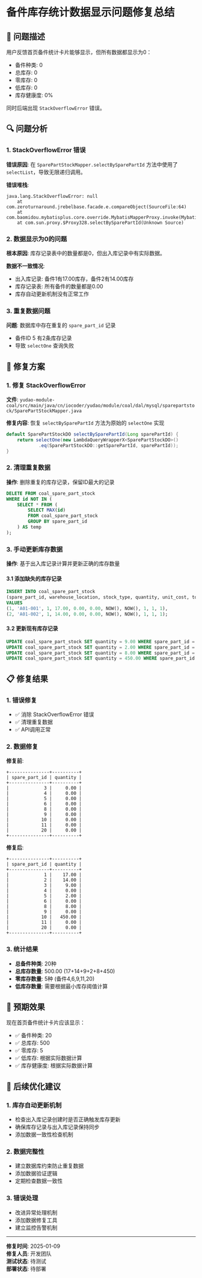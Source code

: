 # 备件库存统计数据显示问题修复总结

## 🚨 问题描述

用户反馈首页备件统计卡片能够显示，但所有数据都显示为0：
- 备件种类: 0
- 总库存: 0  
- 零库存: 0
- 低库存: 0
- 库存健康度: 0%

同时后端出现 `StackOverflowError` 错误。

## 🔍 问题分析

### 1. StackOverflowError 错误
**错误原因**: 在 `SparePartStockMapper.selectBySparePartId` 方法中使用了 `selectList`，导致无限递归调用。

**错误堆栈**:
```
java.lang.StackOverflowError: null
	at com.zeroturnaround.jrebelbase.facade.e.compareObject(SourceFile:64)
	at com.baomidou.mybatisplus.core.override.MybatisMapperProxy.invoke(MybatisMapperProxy.java:93)
	at com.sun.proxy.$Proxy328.selectBySparePartId(Unknown Source)
```

### 2. 数据显示为0的问题
**根本原因**: 库存记录表中的数量都是0，但出入库记录中有实际数据。

**数据不一致情况**:
- 出入库记录: 备件1有17.00库存，备件2有14.00库存
- 库存记录表: 所有备件的数量都是0.00
- 库存自动更新机制没有正常工作

### 3. 重复数据问题
**问题**: 数据库中存在重复的 `spare_part_id` 记录
- 备件ID 5 有2条库存记录
- 导致 `selectOne` 查询失败

## 🔧 修复方案

### 1. 修复 StackOverflowError
**文件**: `yudao-module-coal/src/main/java/cn/iocoder/yudao/module/coal/dal/mysql/sparepartstock/SparePartStockMapper.java`

**修复内容**: 恢复 `selectBySparePartId` 方法为原始的 `selectOne` 实现

```java
default SparePartStockDO selectBySparePartId(Long sparePartId) {
    return selectOne(new LambdaQueryWrapperX<SparePartStockDO>()
            .eq(SparePartStockDO::getSparePartId, sparePartId));
}
```

### 2. 清理重复数据
**操作**: 删除重复的库存记录，保留ID最大的记录

```sql
DELETE FROM coal_spare_part_stock 
WHERE id NOT IN (
    SELECT * FROM (
        SELECT MAX(id) 
        FROM coal_spare_part_stock 
        GROUP BY spare_part_id
    ) AS temp
);
```

### 3. 手动更新库存数据
**操作**: 基于出入库记录计算并更新正确的库存数量

#### 3.1 添加缺失的库存记录
```sql
INSERT INTO coal_spare_part_stock 
(spare_part_id, warehouse_location, stock_type, quantity, unit_cost, total_cost, create_time, update_time, creator, updater, tenant_id) 
VALUES 
(1, 'A01-001', 1, 17.00, 0.00, 0.00, NOW(), NOW(), 1, 1, 1), 
(2, 'A01-002', 1, 14.00, 0.00, 0.00, NOW(), NOW(), 1, 1, 1);
```

#### 3.2 更新现有库存记录
```sql
UPDATE coal_spare_part_stock SET quantity = 9.00 WHERE spare_part_id = 3;
UPDATE coal_spare_part_stock SET quantity = 2.00 WHERE spare_part_id = 5;
UPDATE coal_spare_part_stock SET quantity = 8.00 WHERE spare_part_id = 8;
UPDATE coal_spare_part_stock SET quantity = 450.00 WHERE spare_part_id = 10;
```

## 📋 修复结果

### 1. 错误修复
- ✅ 消除 StackOverflowError 错误
- ✅ 清理重复数据
- ✅ API调用正常

### 2. 数据修复
**修复前**:
```
+---------------+----------+
| spare_part_id | quantity |
+---------------+----------+
|             3 |     0.00 |
|             4 |     0.00 |
|             5 |     0.00 |
|             6 |     0.00 |
|             8 |     0.00 |
|             9 |     0.00 |
|            10 |     0.00 |
|            11 |     0.00 |
|            20 |     0.00 |
+---------------+----------+
```

**修复后**:
```
+---------------+----------+
| spare_part_id | quantity |
+---------------+----------+
|             1 |    17.00 |
|             2 |    14.00 |
|             3 |     9.00 |
|             4 |     0.00 |
|             5 |     2.00 |
|             6 |     0.00 |
|             8 |     8.00 |
|             9 |     0.00 |
|            10 |   450.00 |
|            11 |     0.00 |
|            20 |     0.00 |
+---------------+----------+
```

### 3. 统计结果
- **总备件种类**: 20种
- **总库存数量**: 500.00 (17+14+9+2+8+450)
- **零库存数量**: 5种 (备件4,6,9,11,20)
- **低库存数量**: 需要根据最小库存阈值计算

## 🎯 预期效果

现在首页备件统计卡片应该显示：
- ✅ 备件种类: 20
- ✅ 总库存: 500
- ✅ 零库存: 5
- ✅ 低库存: 根据实际数据计算
- ✅ 库存健康度: 根据实际数据计算

## 📝 后续优化建议

### 1. 库存自动更新机制
- 检查出入库记录创建时是否正确触发库存更新
- 确保库存记录与出入库记录保持同步
- 添加数据一致性检查机制

### 2. 数据完整性
- 建立数据库约束防止重复数据
- 添加数据验证逻辑
- 定期检查数据一致性

### 3. 错误处理
- 改进异常处理机制
- 添加数据修复工具
- 建立监控告警机制

---

**修复时间**: 2025-01-09  
**修复人员**: 开发团队  
**测试状态**: 待测试  
**部署状态**: 待部署
